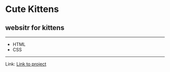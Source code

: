 # Cute Kittens
## websitr for kittens
---
- HTML
- CSS
---
Link: [Link to project]( https://razinga24.github.io/cute-kittens2/)